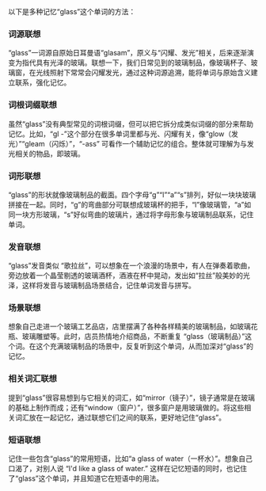以下是多种记忆“glass”这个单词的方法：

### 词源联想
“glass”一词源自原始日耳曼语“glasam”，原义与“闪耀、发光”相关，后来逐渐演变为指代具有光泽的玻璃。联想一下，我们日常见到的玻璃制品，像玻璃杯子、玻璃窗，在光线照射下常常会闪耀发光，通过这种词源追溯，能将单词与原始含义建立联系，强化记忆。

### 词根词缀联想
虽然“glass”没有典型常见的词根词缀，但可以把它拆分成类似词缀的部分来帮助记忆。比如，“gl -”这个部分在很多单词里都与光、闪耀有关，像“glow（发光）”“gleam（闪烁）”，“-ass” 可看作一个辅助记忆的组合。整体就可理解为与发光相关的物品，即玻璃。

### 词形联想
“glass”的形状就像玻璃制品的截面。四个字母“g”“l”“a”“s”排列，好似一块块玻璃拼接在一起。同时，“g”的弯曲部分可联想成玻璃杯的把手，“l”像玻璃管，“a”如同一块方形玻璃，“s”好似弯曲的玻璃片，通过将字母形象与玻璃制品联系，记住单词。

### 发音联想
“glass”发音类似 “歌拉丝”，可以想象在一个浪漫的场景中，有人在弹奏着歌曲，旁边放着一个晶莹剔透的玻璃酒杯，酒液在杯中晃动，发出如“拉丝”般美妙的光泽，这样将发音与玻璃制品场景结合，记住单词发音与拼写。

### 场景联想
想象自己走进一个玻璃工艺品店，店里摆满了各种各样精美的玻璃制品，如玻璃花瓶、玻璃雕塑等。此时，店员热情地介绍商品，不断重复 “glass（玻璃制品）”这个词。在这个充满玻璃制品的场景中，反复听到这个单词，从而加深对“glass”的记忆。

### 相关词汇联想
提到“glass”很容易想到与它相关的词汇，如“mirror（镜子）”，镜子通常是在玻璃的基础上制作而成；还有“window（窗户）”，很多窗户是用玻璃做的。将这些相关词汇放在一起记忆，通过联想它们之间的联系，更好地记住“glass”。

### 短语联想
记住一些包含“glass”的常用短语，比如“a glass of water（一杯水）”。想象自己口渴了，对别人说 “I'd like a glass of water.” 这样在记忆短语的同时，也记住了“glass”这个单词，并且知道它在短语中的用法。 